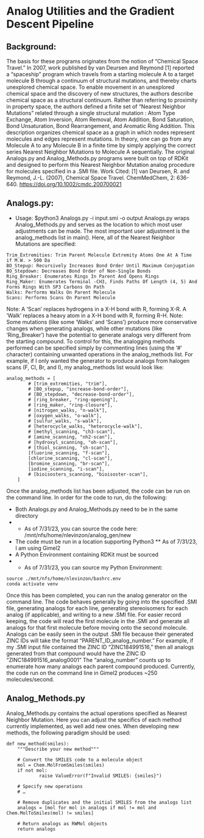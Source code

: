 # Analog Utilities and the Gradient Descent Pipeline
## Background:
The basis for these programs originates from the notion of “Chemical Space Travel.” In 2007, work published by van Deursen and Reymond [1] reported a “spaceship” program which travels from a starting molecule A to a target molecule B through a continuum of structural mutations, and thereby charts unexplored chemical space. To enable movement in an unexplored chemical space and the discovery of new structures, the authors describe chemical space as a structural continuum. Rather than referring to proximity in property space, the authors defined a finite set of “Nearest Neighbor Mutations” related through a single structural mutation : Atom Type Exchange, Atom Inversion, Atom Removal, Atom Addition, Bond Saturation, Bond Unsaturation, Bond Rearrangement, and Aromatic Ring Addition. This description organizes chemical space as a graph in which nodes represent molecules and edges represent mutations. In theory, one can go from any Molecule A to any Molecule B in a finite time by simply applying the correct series Nearest Neighbor Mutations to Molecule A sequentially. The original Analogs.py and Analog_Methods.py programs were built on top of RDKit and designed to perform this Nearest Neighbor Mutation analog procedure for molecules specified in a .SMI file.
Work Cited:
[1] van Deursen, R. and Reymond, J.-L. (2007), Chemical Space Travel. ChemMedChem, 2: 636-640. https://doi.org/10.1002/cmdc.200700021
## Analogs.py:
* Usage: $python3 Analogs.py -i input.smi -o output
Analogs.py wraps Analog_Methods.py and serves as the location to which most user adjustments can be made. The most important user adjustment is the analog_methods list in main(). Here, all of the Nearest Neighbor Mutations are specified:
 ```
Trim_Extremities: Trim Parent Molecule Extremity Atoms One At A Time if M.W. > 500 Da
BO_Stepup: Recursively Increases Bond Order Until Maximum Conjugation
BO_Stepdown: Decreases Bond Order of Non-Single Bonds
Ring_Breaker: Enumerates Rings In Parent And Opens Rings
Ring_Maker: Enumerates Terminal -CH3, Finds Paths Of Length (4, 5) And Forms Rings With SP3 Carbons On Path
Walks: Performs Walks On Parent Molecule
Scans: Performs Scans On Parent Molecule
```
Note: A ‘Scan’ replaces hydrogens in a X-H bond with R, forming X-R. A ‘Walk’ replaces a heavy atom in a X-H bond with R, forming R-H.
Note: Some mutations (like some ‘Walks’ and ‘Scans’) produce more conservative changes when generating analogs, while other mutations (like ‘Ring_Breaker’) have the potential to generate analogs very different from the starting compound. To control for this, the analogging methods performed can be specified simply by commenting lines (using the ‘#’ character) containing unwanted operations in the analog_methods list. For example, if I only wanted the generator to produce analogs from halogen scans (F, Cl, Br, and I), my analog_methods list would look like: 	
```
analog_methods = [
    	# [trim_extremities, "trim"],
    	# [BO_stepup, "increase-bond-order"],
    	# [BO_stepdown, "decrease-bond-order"],
    	# [ring_breaker, "ring-opening"],
    	# [ring_maker, "ring-closure"],
    	# [nitrogen_walks, "n-walk"],
    	# [oxygen_walks, "o-walk"],
    	# [sulfur_walks, "s-walk"],
    	# [heterocycle_walks, "heterocycle-walk"],
    	# [methyl_scanning, "ch3-scan"],
    	# [amine_scanning, "nh2-scan"],
    	# [hydroxyl_scanning, "oh-scan"],
    	# [thiol_scanning, "sh-scan"],
    	[fluorine_scanning, "f-scan"],
    	[chlorine_scanning, "cl-scan"],
    	[bromine_scanning, "br-scan"],
    	[iodine_scanning, "i-scan"],
    	# [bioisosters_scanning, "bioisoster-scan"],
	]
```
Once the analog_methods list has been adjusted, the code can be run on the command line. In order for the code to run, do the following:
* Both Analogs.py and Analog_Methods.py need to be in the same directory
* * As of 7/31/23, you can source the code here: /mnt/nfs/home/nlevinzon/analog_gen/new
* The code must be run in a location supporting Python3
** As of 7/31/23, I am using Gimel2
* A Python Environment containing RDKit must be sourced
* * As of 7/31/23, you can source my Python Environment:
```
source ./mnt/nfs/home/nlevinzon/bashrc.env
conda activate venv
```
Once this has been completed, you can run the analog generator on the command line. The code behaves generally by going into the specified .SMI file, generating analogs for each line, generating stereoisomers for each analog (if applicable), and writing to a new .SMI file. For easier record keeping, the code will read the first molecule in the .SMI and generate all analogs for that first molecule before moving onto the second molecule. Analogs can be easily seen in the output .SMI file because their generated ZINC IDs will take the format “PARENT_ID_analog_number.” For example, if my .SMI input file contained the ZINC ID “ZINC184991516,” then all analogs generated from that compound would have the ZINC ID “ZINC184991516_analog0001” The “analog_number” counts up to enumerate how many analogs each parent compound produced. 
Currently, the code run on the command line in Gimel2 produces ~250 molecules/second.

## Analog_Methods.py
Analog_Methods.py contains the actual operations specified as Nearest Neighbor Mutation. Here you can adjust the specifics of each method currently implemented, as well add new ones. When developing new methods, the following paradigm should be used:
```
def new_method(smiles):
	"""Describe your new method"""

	# Convert the SMILES code to a molecule object
	mol = Chem.MolFromSmiles(smiles)
	if not mol:
    		raise ValueError(f"Invalid SMILES: {smiles}")

	# Specify new operations
	# …
	
	# Remove duplicates and the initial SMILES from the analogs list
	analogs = [mol for mol in analogs if mol != mol and Chem.MolToSmiles(mol) != smiles]

	# Return analogs as RWMol objects
	return analogs
```

